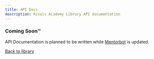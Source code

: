 ```yaml
---
title: API Docs
description: Rivals Academy Library API documentation
---
```


### Coming Soon™

API Documentation is planned to be written while [Mentorbot](https://github.com/blair-c/Mentorbot3.0#readme) is updated.

[Back to library](/library)
